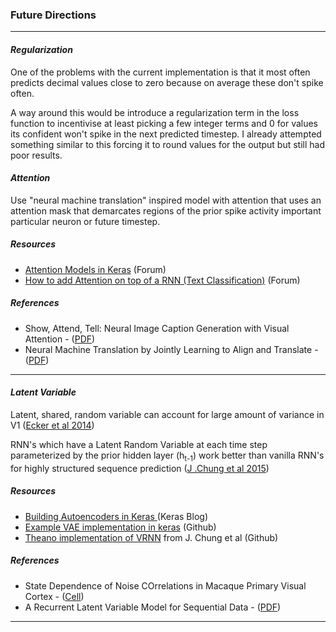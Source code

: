 ### Future Directions
---


#### _Regularization_
One of the problems with the current implementation is that it most often predicts decimal values close to zero because on average these don't spike often.

A way around this would be introduce a regularization term in the loss function to incentivise at least picking a few integer terms and 0 for values its confident won't spike in the next predicted timestep. I already attempted something similar to this forcing it to round values for the output but still had poor results.

#### _Attention_
Use "neural machine translation" inspired model with attention that uses an attention mask that demarcates regions of the prior spike activity important particular neuron or future timestep.

##### Resources
- [Attention Models in Keras](https://github.com/fchollet/keras/issues/2067) (Forum)
- [How to add Attention on top of a RNN (Text Classification)](https://github.com/fchollet/keras/issues/4962) (Forum)

##### References
- Show, Attend, Tell: Neural Image Caption Generation with Visual Attention - ([PDF](https://arxiv.org/pdf/1502.03044))
- Neural Machine Translation by Jointly Learning to Align and Translate - ([PDF](https://arxiv.org/pdf/1409.0473))

---


#### _Latent Variable_
Latent, shared, random variable can account for large amount of variance in V1 ([Ecker et al 2014](http://www.cell.com/neuron/abstract/S0896-6273(14)00104-4))

RNN's which have a Latent Random Variable at each time step parameterized by the prior hidden layer (h<sub>t-1</sub>) work better than vanilla RNN's for highly structured sequence prediction ([J .Chung et al 2015](https://arxiv.org/abs/1506.02216))


##### Resources
- [ Building Autoencoders in Keras ](https://blog.keras.io/building-autoencoders-in-keras.html) (Keras Blog)
- [Example VAE implementation in keras](https://github.com/fchollet/keras/blob/master/examples/variational_autoencoder.py) (Github)
- [Theano implementation of VRNN](https://github.com/jych/nips2015_vrnn) from J. Chung et al (Github)

##### References
- State Dependence of Noise COrrelations in Macaque Primary Visual Cortex - ([Cell](http://www.cell.com/neuron/abstract/S0896-6273(14)00104-4))
- A Recurrent Latent Variable Model for Sequential Data - ([PDF](https://arxiv.org/pdf/1506.02216))
---

